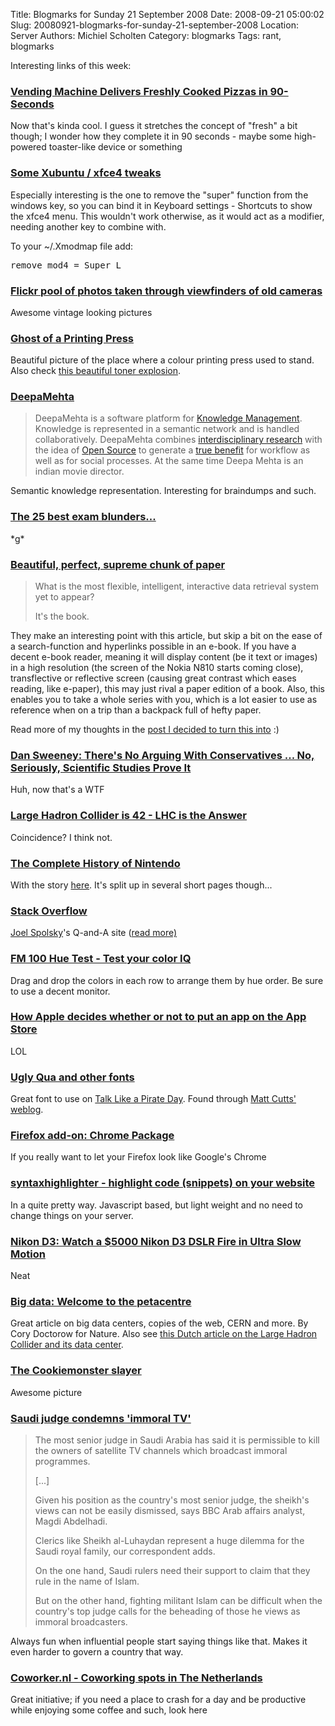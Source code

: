 Title: Blogmarks for Sunday 21 September 2008
Date: 2008-09-21 05:00:02
Slug: 20080921-blogmarks-for-sunday-21-september-2008
Location: Server
Authors: Michiel Scholten
Category: blogmarks
Tags: rant, blogmarks

<p>Interesting links of this week:</p>
<h3><a href="http://www.techeblog.com/index.php/tech-gadget/feature-vending-machine-delivers-freshly-cooked-pizzas-in-90-seconds">Vending Machine Delivers Freshly Cooked Pizzas in 90-Seconds</a></h3>
<p>Now that's kinda cool. I guess it stretches the concept of "fresh" a bit though; I wonder how they complete it in 90 seconds - maybe some high-powered toaster-like device or something</p>
<h3><a href="http://likuidkewl.blogspot.com/2008/08/some-xubuntu-xfce-tweaks.html">Some Xubuntu / xfce4 tweaks</a></h3>
<p>Especially interesting is the one to remove the "super" function from the windows key, so you can bind it in Keyboard settings - Shortcuts to show the xfce4 menu. This wouldn't work otherwise, as it would act as a modifier, needing another key to combine with.</p>

<p>To your ~/.Xmodmap file add:</p>
<pre>
remove mod4 = Super_L
</pre>
<h3><a href="http://www.boingboing.net/2008/09/18/flickr-pool-of-photo-1.html">Flickr pool of photos taken through viewfinders of old cameras</a></h3>
<p>Awesome vintage looking pictures</p>
<h3><a href="http://printeresting.org/2008/09/17/ghost-of-a-printing-press/">Ghost of a Printing Press</a></h3>
<p>Beautiful picture of the place where a colour printing press used to stand. Also check <a href="http://www.boingboing.net/2008/09/18/beautiful-toner-expl.html">this beautiful toner explosion</a>.</p>
<h3><a href="http://www.deepamehta.de/">DeepaMehta</a></h3>
<blockquote><p>DeepaMehta is a software platform for <a href="http://www.deepamehta.de/docs/km.html">Knowledge&nbsp;Management</a>. Knowledge is represented in a semantic network and is handled collaboratively. DeepaMehta combines <a href="http://www.deepamehta.de/docs/research.html">interdisciplinary research</a> with the idea of <a href="http://www.deepamehta.de/docs/opensource.html">Open&nbsp;Source</a> to generate a <a href="http://www.deepamehta.de/docs/benefit.html">true benefit</a> for workflow as well as for social processes. At the same time Deepa Mehta is an indian movie director.</p></blockquote>

<p>Semantic knowledge representation. Interesting for braindumps and such.</p>
<h3><a href="http://timesonline.typepad.com/schoolgate/2008/09/the-20-best-exa.html">The 25 best exam blunders...</a></h3>
<p>*g*</p>
<h3><a href="http://news.bbc.co.uk/2/hi/uk_news/magazine/7619303.stm">Beautiful, perfect, supreme chunk of paper</a></h3>
<blockquote><p>What is the most flexible, intelligent, interactive data retrieval system yet to appear?</p>
<p>It's the book.</p></blockquote>

<p>They make an interesting point with this article, but skip a bit on the ease of a search-function and hyperlinks possible in an e-book. If you have a decent e-book reader, meaning it will display content (be it text or images) in a high resolution (the screen of the Nokia N810 starts coming close), transflective or reflective screen (causing great contrast which eases reading, like e-paper), this may just rival a paper edition of a book. Also, this enables you to take a whole series with you, which is a lot easier to use as reference when on a trip than a backpack full of hefty paper.</p>

<p>Read more of my thoughts in the <a href="http://aquariusoft.org/~mbscholt/index.php?rantid=742">post I decided to turn this into</a> :)</p>
<h3><a href="http://www.huffingtonpost.com/dan-sweeney/theres-no-arguing-with-co_b_126805.html">Dan Sweeney: There's No Arguing With Conservatives ... No, Seriously, Scientific Studies Prove It</a></h3>
<p>Huh, now that's a WTF</p>
<h3><a href="http://lhcis42.com/">Large Hadron Collider is 42 - LHC is the Answer</a></h3>
<p>Coincidence? I think not.</p>
<h3><a href="http://games.slashdot.org/article.pl?sid=08/09/07/2147226">The Complete History of Nintendo</a></h3>
<p>With the story <a href="http://www.gameplayer.com.au/gp_documents/080905HistoryofNintendo.aspx?catid=Features&Page=1">here</a>. It's split up in several short pages though...</p>
<h3><a href="http://stackoverflow.com/">Stack Overflow</a></h3>
<p><a href="http://www.joelonsoftware.com/">Joel Spolsky</a>'s Q-and-A site (<a href="http://developers.slashdot.org/article.pl?sid=08/09/16/1910214">read more)</p>
<h3><a href="http://www.xrite.com/custom_page.aspx?PageID=77">FM 100 Hue Test -  Test your color IQ</a></h3>
<p>Drag and drop the colors in each row to arrange them by hue order. Be sure to use a decent monitor.</p>
<h3><a href="http://www.geekculture.com/joyoftech/joyarchives/1151.html">How Apple decides whether or not to put an app on the App Store</a></h3>
<p>LOL</p>
<h3><a href="http://www.kpao.org/blog/2008/08/ugly-qua-and-other-fonts.html">Ugly Qua and other fonts</a></h3>
<p>Great font to use on <a href="http://www.talklikeapirate.com/piratehome.html">Talk Like a Pirate Day</a>. Found through <a href="http://www.mattcutts.com/blog/arrrrr-you-prepared-for-talk-like-a-pirate-day-with-fonts/">Matt Cutts' weblog</a>.</p>
<h3><a href="https://addons.mozilla.org/en-US/firefox/addon/8790">Firefox add-on: Chrome Package</a></h3>
<p>If you really want to let your Firefox look like Google's Chrome</p>
<h3><a href="http://code.google.com/p/syntaxhighlighter/">syntaxhighlighter - highlight code (snippets) on your website</a></h3>
<p>In a quite pretty way. Javascript based, but light weight and no need to change things on your server.</p>
<h3><a href="http://gizmodo.com/5045515/watch-a-5000-nikon-d3-dslr-fire-in-ultra-slow-motion">Nikon D3: Watch a $5000 Nikon D3 DSLR Fire in Ultra Slow Motion</a></h3>
<p>Neat</p>
<h3><a href="http://www.nature.com/news/2008/080903/full/455016a.html">Big data: Welcome to the petacentre</a></h3>
<p>Great article on big data centers, copies of the web, CERN and more. By Cory Doctorow for Nature. Also see <a href="http://www.ispam.nl/archives/3385/het-large-hadron-collider-datacentrum/">this Dutch article on the Large Hadron Collider and its data center</a>.</p>
<h3><a href="http://www.flickr.com/photos/dorsner/2822774896">The Cookiemonster slayer</a></h3>
<p>Awesome picture</p>
<h3><a href="http://news.bbc.co.uk/2/hi/middle_east/7613575.stm">Saudi judge condemns 'immoral TV'</a></h3>
<blockquote><p>The most senior judge in Saudi Arabia has said it is permissible to kill the owners of satellite TV channels which broadcast immoral programmes.</p>
<p>[...]</p>
<p>Given his position as the country's most senior judge, the sheikh's views can not be easily dismissed, says BBC Arab affairs analyst, Magdi Abdelhadi.</p>
<p>Clerics like Sheikh al-Luhaydan represent a huge dilemma for the Saudi royal family, our correspondent adds.</p>
<p>On the one hand, Saudi rulers need their support to claim that they rule in the name of Islam.</p>
<p>But on the other hand, fighting militant Islam can be difficult when the country's top judge calls for the beheading of those he views as immoral broadcasters.</p>
</blockquote>

<p>Always fun when influential people start saying things like that. Makes it even harder to govern a country that way.</p>
<h3><a href="http://coworker.nl/">Coworker.nl - Coworking spots in The Netherlands</a></h3>
<p>Great initiative; if you need a place to crash for a day and be productive while enjoying some coffee and such, look here</p>

